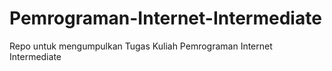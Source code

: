 # Pemrograman-Internet-Intermediate
Repo untuk mengumpulkan Tugas Kuliah Pemrograman Internet Intermediate
